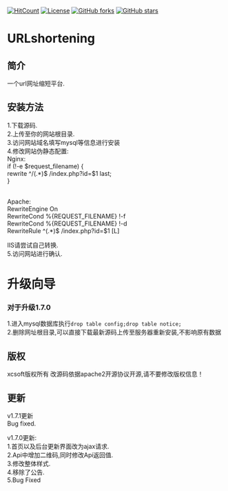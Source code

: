 [![HitCount](http://hits.dwyl.com/soxft/soxft/URLshorting.svg)](http://hits.dwyl.com/soxft/soxft/URLshorting)
<a href="http://www.apache.org/licenses/LICENSE-2.0.html"> 
<img src="https://img.shields.io/github/license/soxft/soxft.github.io.svg" alt="License"></a>
<a href="https://github.com/xinetzone/xinetzone.github.io/network"> 
<img src="https://img.shields.io/github/forks/soxft/soxft.github.io.svg" alt="GitHub forks"></a> 
<a href="https://github.com/xinetzone/xinetzone.github.io/stargazers"> 
<img src="https://img.shields.io/github/forks/soxft/soxft.github.io.svg" alt="GitHub stars"></a>

# URLshortening
## 简介
一个url网址缩短平台.
## 安装方法
1.下载源码.<br/>
2.上传至你的网站根目录.<br/>
3.访问网站域名填写mysql等信息进行安装<br/>
4.修改网站伪静态配置:<br/>
Nginx:  
if (!-e $request_filename) {
<br/>rewrite ^/(.*)$ /index.php?id=$1 last;
<br/>}

<br/>Apache:
<IfModule mod_rewrite.c>
<br/>RewriteEngine On
<br/>RewriteCond %{REQUEST_FILENAME} !-f
<br/>RewriteCond %{REQUEST_FILENAME} !-d
<br/>RewriteRule ^(.*)$ /index.php?id=$1 [L]
<br/></IfModule>

IIS请尝试自己转换.
<br/>5.访问网站进行确认.
# 升级向导
### 对于升级1.7.0
1.进入mysql数据库执行`drop table config;drop table notice;`<br />
2.删除网址根目录,可以直接下载最新源码上传至服务器重新安装,不影响原有数据

## 版权
xcsoft版权所有 改源码依据apache2开源协议开源,请不要修改版权信息！
## 更新
v1.7.1更新<br />
Bug fixed.<br />

v1.7.0更新:<br />
1.首页以及后台更新界面改为ajax请求.
<br />2.Api中增加二维码,同时修改Api返回值.
<br />3.修改整体样式.
<br />4.移除了公告.
<br />5.Bug Fixed
